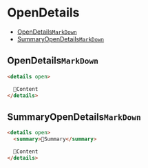 # OpenDetails
- [OpenDetails`MarkDown`](#opendetailsmarkdown)
- [SummaryOpenDetails`MarkDown`](#summaryopendetailsmarkdown)


## OpenDetails`MarkDown`
```md
<details open>

  📌Content
</details>

```


## SummaryOpenDetails`MarkDown`
```md
<details open>
  <summary>📌Summary</summary>

  📌Content
</details>

```